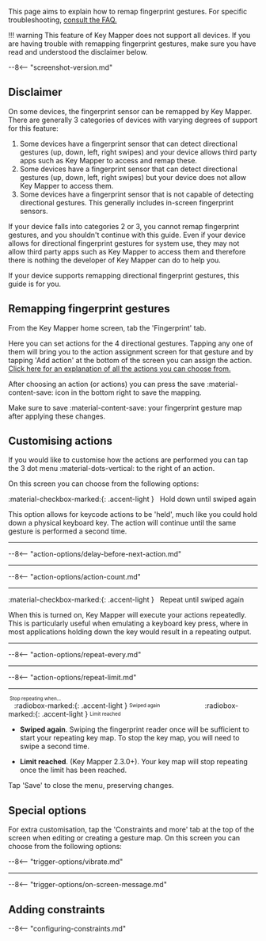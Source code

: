 This page aims to explain how to remap fingerprint gestures.
For specific troubleshooting, [consult the FAQ.](../faq.md)

!!! warning
    This feature of Key Mapper does not support all devices. If you are having trouble with remapping fingerprint gestures, make sure you have read and understood the disclaimer below.

--8<-- "screenshot-version.md"

## Disclaimer

On some devices, the fingerprint sensor can be remapped by Key Mapper. There are generally 3 categories of devices with varying degrees of support for this feature:

1. Some devices have a fingerprint sensor that can detect directional gestures (up, down, left, right swipes) and your device allows third party apps such as Key Mapper to access and remap these.
2. Some devices have a fingerprint sensor that can detect directional gestures (up, down, left, right swipes) but your device does not allow Key Mapper to access them.
3. Some devices have a fingerprint sensor that is not capable of detecting directional gestures. This generally includes in-screen fingerprint sensors.

If your device falls into categories 2 or 3, you cannot remap fingerprint gestures, and you shouldn't continue with this guide. Even if your device allows for directional fingerprint gestures for system use, they may not allow third party apps such as Key Mapper to access them and therefore there is nothing the developer of Key Mapper can do to help you.

If your device supports remapping directional fingerprint gestures, this guide is for you.

## Remapping fingerprint gestures

From the Key Mapper home screen, tab the 'Fingerprint' tab.

Here you can set actions for the 4 directional gestures. Tapping any one of them will bring you to the action assignment screen for that gesture and by tapping 'Add action' at the bottom of the screen you can assign the action. [Click here for an explanation of all the actions you can choose from.](actions.md)

After choosing an action (or actions) you can press the save :material-content-save: icon in the bottom right to save the mapping.

Make sure to save :material-content-save: your fingerprint gesture map after applying these changes.

## Customising actions

If you would like to customise how the actions are performed you can tap the 3 dot menu :material-dots-vertical: to the right of an action.

On this screen you can choose from the following options:

:material-checkbox-marked:{: .accent-light } &nbsp; Hold down until swiped again

This option allows for keycode actions to be 'held', much like you could hold down a physical keyboard key. The action will continue until the same gesture is performed a second time.
___

--8<-- "action-options/delay-before-next-action.md"
___

--8<-- "action-options/action-count.md"
___

:material-checkbox-marked:{: .accent-light } &nbsp; Repeat until swiped again

When this is turned on, Key Mapper will execute your actions repeatedly. This is particularly useful when emulating a keyboard key press, where in most applications holding down the key would result in a repeating output. 

___

--8<-- "action-options/repeat-every.md"
___

--8<-- "action-options/repeat-limit.md"
___

<sup><sub>&nbsp;Stop repeating when...</sup></sub><br />
&nbsp;&nbsp;&nbsp;:radiobox-marked:{: .accent-light } <sup><sub>Swiped again</sup></sub>&nbsp;&nbsp;&nbsp;&nbsp;&nbsp;&nbsp;&nbsp;&nbsp;&nbsp;&nbsp;&nbsp;&nbsp;&nbsp;&nbsp;&nbsp;&nbsp;&nbsp;&nbsp;&nbsp;&nbsp;&nbsp;&nbsp;&nbsp;:radiobox-marked:{: .accent-light } <sup><sub>Limit reached</sup></sub>&nbsp;&nbsp;&nbsp;&nbsp;&nbsp;&nbsp;&nbsp;&nbsp;&nbsp;&nbsp;&nbsp;

- **Swiped again**. Swiping the fingerprint reader once will be sufficient to start your repeating key map. To stop the key map, you will need to swipe a second time.

- **Limit reached**. (Key Mapper 2.3.0+). Your key map will stop repeating once the limit has been reached.

Tap 'Save' to close the menu, preserving changes.

## Special options

For extra customisation, tap the 'Constraints and more' tab at the top of the screen when editing or creating a gesture map.
On this screen you can choose from the following options:

--8<-- "trigger-options/vibrate.md"

---
--8<-- "trigger-options/on-screen-message.md"

## Adding constraints

--8<-- "configuring-constraints.md"